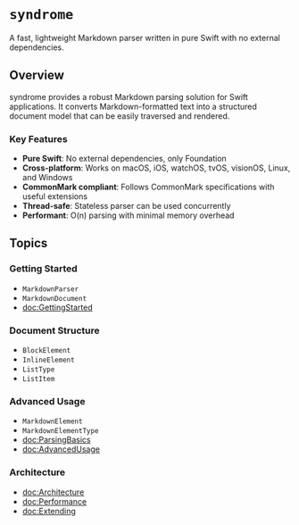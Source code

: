 # ``syndrome``

A fast, lightweight Markdown parser written in pure Swift with no external dependencies.

## Overview

syndrome provides a robust Markdown parsing solution for Swift applications. It converts Markdown-formatted text into a structured document model that can be easily traversed and rendered.

### Key Features

- **Pure Swift**: No external dependencies, only Foundation
- **Cross-platform**: Works on macOS, iOS, watchOS, tvOS, visionOS, Linux, and Windows
- **CommonMark compliant**: Follows CommonMark specifications with useful extensions
- **Thread-safe**: Stateless parser can be used concurrently
- **Performant**: O(n) parsing with minimal memory overhead

## Topics

### Getting Started

- ``MarkdownParser``
- ``MarkdownDocument``
- <doc:GettingStarted>

### Document Structure

- ``BlockElement``
- ``InlineElement``
- ``ListType``
- ``ListItem``

### Advanced Usage

- ``MarkdownElement``
- ``MarkdownElementType``
- <doc:ParsingBasics>
- <doc:AdvancedUsage>

### Architecture

- <doc:Architecture>
- <doc:Performance>
- <doc:Extending>